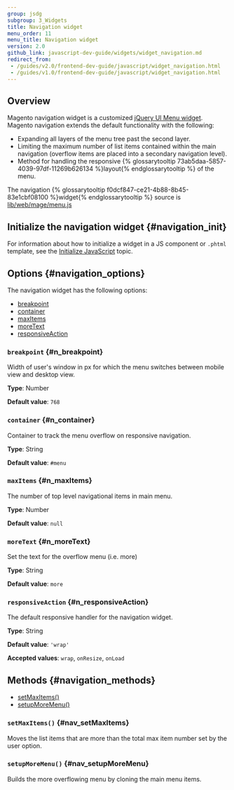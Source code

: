 ```yaml
---
group: jsdg
subgroup: 3_Widgets
title: Navigation widget
menu_order: 11
menu_title: Navigation widget
version: 2.0
github_link: javascript-dev-guide/widgets/widget_navigation.md
redirect_from:
 - /guides/v2.0/frontend-dev-guide/javascript/widget_navigation.html
 - /guides/v1.0/frontend-dev-guide/javascript/widget_navigation.html
---
```


## Overview
Magento navigation widget is a customized <a href="http://api.jqueryui.com/menu/" target="_blank">jQuery UI Menu widget</a>. Magento navigation extends the default functionality with the following:
<ul>
<li>Expanding all layers of the menu tree past the second layer.</li>
<li>Limiting the maximum number of list items contained within the main navigation (overflow items are placed into a secondary navigation level).</li>
<li>Method for handling the responsive {% glossarytooltip 73ab5daa-5857-4039-97df-11269b626134 %}layout{% endglossarytooltip %} of the menu.</li>
</ul>

The navigation {% glossarytooltip f0dcf847-ce21-4b88-8b45-83e1cbf08100 %}widget{% endglossarytooltip %} source is <a href="{{ site.mage2000url }}lib/web/mage/menu.js" target="_blank">lib/web/mage/menu.js</a>

## Initialize the navigation widget   {#navigation_init}

For information about how to initialize a widget in a JS component or `.phtml` template, see the <a href="{{ page.baseurl }}/javascript-dev-guide/javascript/js_init.html" target="_blank">Initialize JavaScript</a> topic.

## Options   {#navigation_options}

The navigation widget has the following options:
<ul>
<li><a href="#n_breakpoint">breakpoint</a></li>
<li><a href="#n_container">container</a></li>
<li><a href="#n_maxItems">maxItems</a></li>
<li><a href="#n_moreText">moreText</a></li>
<li><a href="#n_responsiveAction">responsiveAction</a></li>
</ul>

### `breakpoint`   {#n_breakpoint}


Width of user's window in px for which the menu switches between mobile view and desktop view.

**Type**: Number

**Default value**: `768`

### `container`   {#n_container}


Container to track the menu overflow on responsive navigation.

**Type**: String

**Default value**: `#menu`

### `maxItems`   {#n_maxItems}


The number of top level navigational items in main menu.

**Type**: Number

**Default value**: `null`

### `moreText`   {#n_moreText}


Set the text for the overflow menu (i.e. more)

**Type**: String

**Default value**: `more`

### `responsiveAction`   {#n_responsiveAction}


The default responsive handler for the navigation widget.

**Type**: String

**Default value**: `'wrap'`

**Accepted values**: `wrap`, `onResize`, `onLoad`


## Methods   {#navigation_methods}

<ul>
<li><a href="#nav_setMaxItems">setMaxItems()</a></li>
<li><a href="#nav_setupMoreMenu">setupMoreMenu()</a></li>
</ul>


### `setMaxItems()`   {#nav_setMaxItems}

Moves the list items that are more than the total max item number set by the user option.

### `setupMoreMenu()`   {#nav_setupMoreMenu}

Builds the more overflowing menu by cloning the main menu items.
